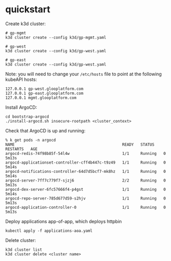 # quickstart

Create k3d cluster:
```
# gp-mgmt
k3d cluster create --config k3d/gp-mgmt.yaml

# gp-west
k3d cluster create --config k3d/gp-west.yaml

# gp-east
k3d cluster create --config k3d/gp-west.yaml

```

Note: you will need to change your `/etc/hosts` file to point at the following kubeAPI hosts:
```
127.0.0.1 gp-west.glooplatform.com
127.0.0.1 gp-east.glooplatform.com
127.0.0.1 mgmt.glooplatform.com
```

Install ArgoCD:
```
cd bootstrap-argocd
./install-argocd.sh insecure-rootpath <cluster_context>
```

Check that ArgoCD is up and running:
```
% k get pods -n argocd
NAME                                               READY   STATUS    RESTARTS   AGE
argocd-redis-74f98b85f-54l4w                       1/1     Running   0          5m13s
argocd-applicationset-controller-cff4b447c-t9z49   1/1     Running   0          5m14s
argocd-notifications-controller-64d7d5bcf7-mk8hz   1/1     Running   0          5m14s
argocd-server-7ff7c779f7-sjzj6                     2/2     Running   0          5m13s
argocd-dex-server-6fc57666f4-p4gst                 1/1     Running   0          5m14s
argocd-repo-server-785d677d59-s2hjv                1/1     Running   0          5m13s
argocd-application-controller-0                    1/1     Running   0          5m13s
```

Deploy applications app-of-app, which deploys httpbin
```
kubectl apply -f applications-aoa.yaml
```

Delete cluster:
```
k3d cluster list
k3d cluster delete <cluster name>
```